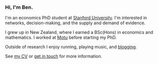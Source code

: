### Hi, I'm Ben.

I'm an economics PhD student at [Stanford University](https://economics.stanford.edu).
I'm interested in networks, decision-making, and the supply and demand of evidence.

I grew up in New Zealand, where I earned a BSc(Hons) in economics and mathematics.
I worked at [Motu](https://www.motu.nz) before starting my PhD.

Outside of research I enjoy running, playing music, and [blogging](/blog/).

See [my CV](/cv.pdf) or [get in touch](mailto:bldavies@stanford.edu) for more information.
